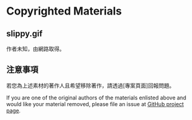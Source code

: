 Copyrighted Materials
=====================

slippy.gif
----------

作者未知，由網路取得。

注意事項
------

若您為上述素材的著作人且希望移除著作，請透過[專案頁面]回報問題。

If you are one of the original authors of the materials enlisted above and would like your material removed, please file an issue at [GitHub project page](https://github.com/rschiang/tutorial-slippy-qml).

